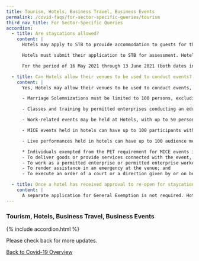```yaml
---
title: Tourism, Hotels, Business Travel, Business Events
permalink: /covid-faqs/for-sector-specific-queries/tourism
third_nav_title: For Sector-Specific Queries
accordion:
  - title: Are staycations allowed?  
    content: |
      Hotels may apply to STB to provide accommodation to guests for the purposes of leisure (e.g. staycations). Any hotel that wishes to apply must comply with the safe management measures required for hotels. Please refer to the advisory for hotels for the full list of requirements.

      Hotels must submit their application to STB for assessment. Hotels may provide accommodation to guests for the purposes of leisure and related marketing efforts only after receiving approval from MTI. The list of approved hotels can be found at [https://www.stb.gov.sg/content/stb/en/home-pages/permitted-tourism-businesses.html](https://www.stb.gov.sg/content/stb/en/home-pages/permitted-tourism-businesses.html){:target="_blank"}

      For the period of 16 May 2021 through 13 June 2021 (both dates inclusive), the number of guests allowed to stay in a room for staycation is limited to two persons, or the number of individuals who are all members of the same household (i.e. they live in the same place of residence) if more than two. 

  - title: Can Hotels allow their venues to be used to conduct events?  
    content: |
      Yes, Hotels may allow their venues to be used to conduct events, subject to national and sector-specific Safe Management Measures.

      - Marriage Solemnizations must be limited to 100 persons, excluding Solemnizers, vendors and premises staff (to be kept to minimum required). Pre-Event Testing (PET) for all persons at the event, excluding Solemnizers, vendors and premises staff, is required to be implemented for an event of up to 100 persons; PET need not be implemented for an event of up to 50 persons. No F&B reception is allowed during solemnizations. Wedding receptions are not permitted. For information on PET, please refer to the [PET microsite](https://www.moh.gov.sg/covid-19/pet){:target="_blank"}.

      - Classes and training by permitted enterprises conducting an education business must be limited to no more than 50 individuals including the trainer(s). Safe management measures must be implemented, including ensuring at least 1 metre safe distance between all individuals, or if individuals must be less than 1 metre apart, they should be in groups of no more than 2 (including guests and visitors), with at least 1 metre distance between groups. A record of the groups of 2 must be kept for not less than 28 days after the day the record is made. Classes where participants are unmasked are to be suspended. 

      - Work-related events may be held at Hotels, with up to 50 persons at any time or the maximum number of individuals which the room or venue may accommodate if there is a distance of  at least 1 metre between any 2 individuals, whichever is lower; and at least 1 metre spacing between individuals at all times. Work-related events include consumer-facing events (such as product launches / branding events), townhalls, seminars, corporate retreats, conferences on business strategies, Annual/Extraordinary General Meetings, tender briefings to vendors and award ceremonies). F&B must not be served at work-related events. 

      - MICE events held in hotels can have up to 100 participants with Pre-Event Testing (PET) implemented for all participants*, or up to 50 participants if PET is not implemented. MICE events must comply with the prevailing Sector Specific Requirements for Business Events. 

      - Live performances held in hotels can have up to 100 audience members with PET implemented, and up to 50 persons without PET implemented, and must comply with the prevailing Sector Specific Requirements for live performances. Please refer to [NAC’s website](https://www.nac.gov.sg/whatwedo/support/sustaining-the-arts-during-covid-19/Safe-Management-Measures-for-the-Arts-and-Culture-Sector-.html){:target="_blank"} for more information.

      * Individuals exempted from the PET requirement for MICE events include individuals who enter or remain at the event venue solely: 
      - To deliver goods or provide services connected with the event, business, or activity, undertaking work related to the event and carried on within the venue; 
      - To work as a permitted enterprise or permitted enterprise worker, for or with the occupier of the event venue;
      - To render assistance in an emergency at the venue; and 
      - To execute an order of a court or a direction given by or on behalf of a public officer or a public body in exercise of a power under any written law. 

  - title: Once a hotel has received approval to re-open for staycations, does it have to submit a separate application to re-open other businesses (e.g. F&B, spas, pools, gyms) within its premises?
    content: |
      A separate application for General Exemption is not required. Hotels are required to comply with the prevailing Safe Management Measures for other businesses on their premises.  For example, dining-in is not permitted at F&B outlets.
---
```


### Tourism, Hotels, Business Travel, Business Events

{% include accordion.html %}

Please check back for more updates.

[Back to Covid-19 Overview](/covid/)
